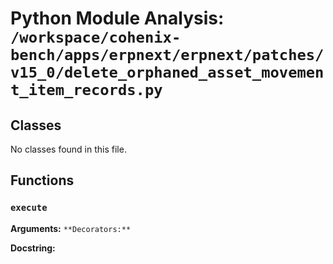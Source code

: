 # Python Module Analysis: `/workspace/cohenix-bench/apps/erpnext/erpnext/patches/v15_0/delete_orphaned_asset_movement_item_records.py`

## Classes

No classes found in this file.


## Functions

### `execute`
**Arguments:** ``
**Decorators:** ``

**Docstring:**
```

```

